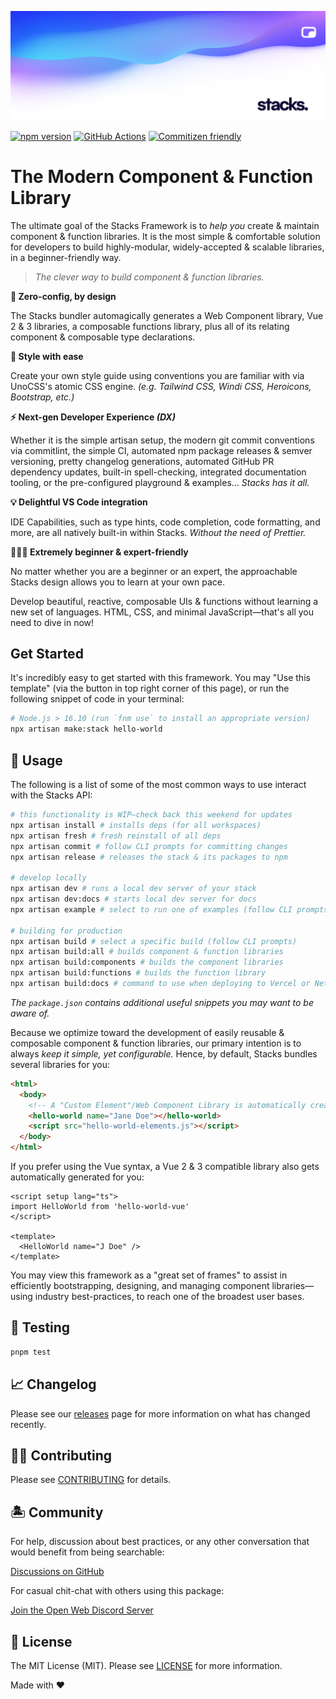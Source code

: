 <p align="center"><img src=".github/art/social.png" alt="Social Card of Stacks"></p>

[![npm version][npm-version-src]][npm-version-href]
[![GitHub Actions][github-actions-src]][github-actions-href]
[![Commitizen friendly](https://img.shields.io/badge/commitizen-friendly-brightgreen.svg)](http://commitizen.github.io/cz-cli/)
<!-- [![npm downloads][npm-downloads-src]][npm-downloads-href] -->
<!-- [![Codecov][codecov-src]][codecov-href] -->

# The Modern Component & Function Library

The ultimate goal of the Stacks Framework is to _help you_ create & maintain component & function libraries. It is the most simple & comfortable solution for developers to build highly-modular, widely-accepted & scalable libraries, in a beginner-friendly way.

> _The clever way to build component & function libraries._

**🤖 Zero-config, by design**  

The Stacks bundler automagically generates a Web Component library, Vue 2 & 3 libraries, a composable functions library, plus all of its relating component & composable type declarations.

**🎨 Style with ease**

Create your own style guide using conventions you are familiar with via UnoCSS's atomic CSS engine. _(e.g. Tailwind CSS, Windi CSS, Heroicons, Bootstrap, etc.)_

**⚡️ Next-gen Developer Experience _(DX)_**

Whether it is the simple artisan setup, the modern git commit conventions via commitlint, the simple CI, automated npm package releases & semver versioning, pretty changelog generations, automated GitHub PR dependency updates, built-in spell-checking, integrated documentation tooling, or the pre-configured playground & examples... _Stacks has it all._

**💡 Delightful VS Code integration**

IDE Capabilities, such as type hints, code completion, code formatting, and more, are all natively built-in within Stacks. _Without the need of Prettier._

**🧙🏼‍♀️ Extremely beginner & expert-friendly**

No matter whether you are a beginner or an expert, the approachable Stacks design allows you to learn at your own pace.

Develop beautiful, reactive, composable UIs & functions without learning a new set of languages. HTML, CSS, and minimal JavaScript—that's all you need to dive in now!

## Get Started

It's incredibly easy to get started with this framework. You may "Use this template" (via the button in top right corner of this page), or run the following snippet of code in your terminal:

```bash
# Node.js > 16.10 (run `fnm use` to install an appropriate version)
npx artisan make:stack hello-world
```

## 🤖 Usage

The following is a list of some of the most common ways to use interact with the Stacks API:

```bash
# this functionality is WIP—check back this weekend for updates
npx artisan install # installs deps (for all workspaces)
npx artisan fresh # fresh reinstall of all deps
npx artisan commit # follow CLI prompts for committing changes
npx artisan release # releases the stack & its packages to npm

# develop locally
npx artisan dev # runs a local dev server of your stack
npx artisan dev:docs # starts local dev server for docs
npx artisan example # select to run one of examples (follow CLI prompts)

# building for production
npx artisan build # select a specific build (follow CLI prompts)
npx artisan build:all # builds component & function libraries
npx artisan build:components # builds the component libraries
npx artisan build:functions # builds the function library
npx artisan build:docs # command to use when deploying to Vercel or Netlify
```

_The `package.json` contains additional useful snippets you may want to be aware of._

Because we optimize toward the development of easily reusable & composable component & function libraries, our primary intention is to always _keep it simple, yet configurable._ Hence, by default, Stacks bundles several libraries for you:

```html
<html>
  <body>
    <!-- A "Custom Element"/Web Component Library is automatically created for you -->
    <hello-world name="Jane Doe"></hello-world>
    <script src="hello-world-elements.js"></script>
  </body>
</html>
```

If you prefer using the Vue syntax, a Vue 2 & 3 compatible library also gets automatically generated for you:

```vue
<script setup lang="ts">
import HelloWorld from 'hello-world-vue'
</script>

<template>
  <HelloWorld name="J Doe" />
</template>
```

You may view this framework as a "great set of frames" to assist in efficiently bootstrapping, designing, and managing component libraries—using industry best-practices, to reach one of the broadest user bases.

## 🧪 Testing

```bash
pnpm test
```

## 📈 Changelog

Please see our [releases](https://github.com/openwebstacks/stacks-framework/releases) page for more information on what has changed recently.

## 💪🏼 Contributing

Please see [CONTRIBUTING](.github/CONTRIBUTING.md) for details.

## 🏝 Community

For help, discussion about best practices, or any other conversation that would benefit from being searchable:

[Discussions on GitHub](https://github.com/openwebstacks/stacks-framework/discussions)

For casual chit-chat with others using this package:

[Join the Open Web Discord Server](https://discord.ow3.org)

## 📄 License

The MIT License (MIT). Please see [LICENSE](LICENSE.md) for more information.

Made with ❤️

<!-- Badges -->
[npm-version-src]: https://img.shields.io/npm/v/@ow3/hello-world-vue?style=flat-square
[npm-version-href]: https://npmjs.com/package/@ow3/hello-world-vue

[npm-downloads-src]: https://img.shields.io/npm/dm/@ow3/hello-world-vue?style=flat-square
[npm-downloads-href]: https://npmjs.com/package/@ow3/hello-world-vue

[github-actions-src]: https://img.shields.io/github/workflow/status/openwebstacks/stacks-framework/CI/main?style=flat-square
[github-actions-href]: https://github.com/openwebstacks/stacks-framework/actions?query=workflow%3Aci

<!-- [codecov-src]: https://img.shields.io/codecov/c/gh/openwebstacks/stacks-framework/main?style=flat-square
[codecov-href]: https://codecov.io/gh/openwebstacks/stacks-framework -->
